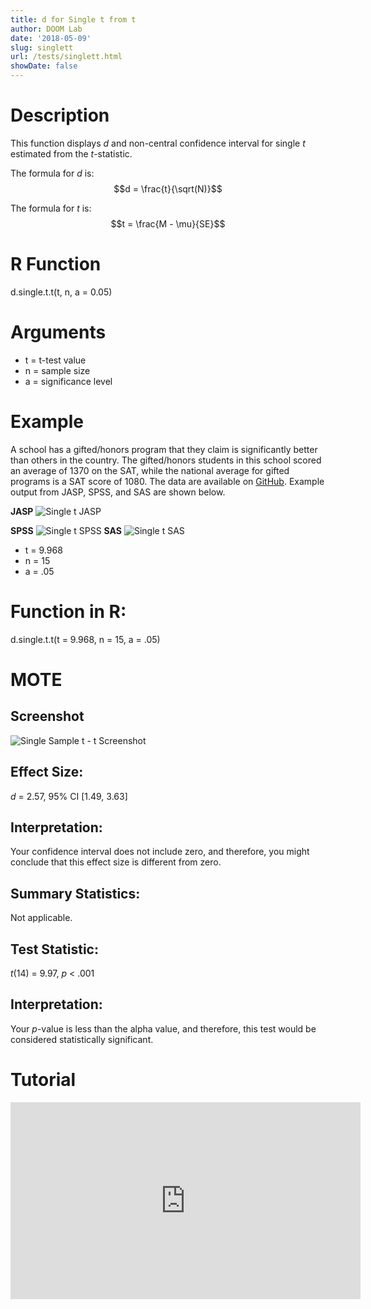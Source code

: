 ```yaml
---
title: d for Single t from t
author: DOOM Lab
date: '2018-05-09'
slug: singlett
url: /tests/singlett.html
showDate: false
---
```


<script src="//yihui.name/js/math-code.js"></script>
<script async
src="//cdn.bootcss.com/mathjax/2.7.1/MathJax.js?config=TeX-MML-AM_CHTML">
</script>

# Description   

This function displays *d* and non-central confidence interval for single *t* estimated from the *t*-statistic.

The formula for *d* is: $$d = \frac{t}{\sqrt(N)}$$
 
The formula for *t* is: $$t = \frac{M - \mu}{SE}$$

# R Function

d.single.t.t(t, n, a = 0.05)

# Arguments 

+ t = t-test value
+ n = sample size
+ a = significance level 

# Example  

A school has a gifted/honors program that they claim is significantly better than others in the country. The gifted/honors students in this school scored an average of 1370 on the SAT, while the national average for gifted programs is a SAT score of 1080. The data are available on [GitHub](https://github.com/doomlab/shiny-server/tree/master/MOTE/examples). Example output from JASP, SPSS, and SAS are shown below.

**JASP**
![Single t JASP](https://raw.githubusercontent.com/doomlab/shiny-server/master/MOTE/examples/single%20t%20JASP.png)

**SPSS**
![Single t SPSS](https://raw.githubusercontent.com/doomlab/shiny-server/master/MOTE/examples/single%20t%20SPSS.png)
**SAS**
![Single t SAS](https://raw.githubusercontent.com/doomlab/shiny-server/master/MOTE/examples/single%20t%20SAS.PNG)
 
+ t = 9.968
+ n = 15
+ a = .05

# Function in R: 

d.single.t.t(t = 9.968, n = 15, a = .05)

# MOTE

## Screenshot

![Single Sample t - t Screenshot](../images/singlesamplet.jpg)

## Effect Size:

*d* = 2.57, 95% CI [1.49, 3.63]

## Interpretation: 

Your confidence interval does not include zero, and therefore, you might conclude that this effect size is different from zero.

## Summary Statistics: 

Not applicable.

## Test Statistic: 

*t*(14) = 9.97, *p* < .001

## Interpretation: 

Your *p*-value is less than the alpha value, and therefore, this test would be considered statistically significant.

# Tutorial

<iframe width="560" height="315" src="https://www.youtube.com/embed/z2OnOk4_w3E" frameborder="0" allow="autoplay; encrypted-media" allowfullscreen></iframe>
